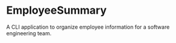 # EmployeeSummary
A CLI application to organize employee information for a software engineering team.
